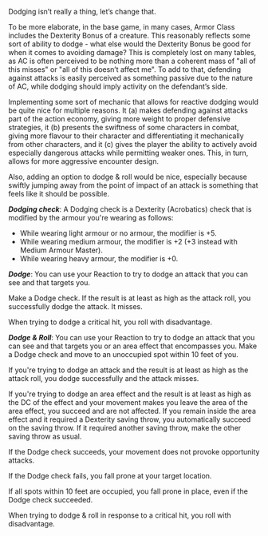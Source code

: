 Dodging isn’t really a thing, let’s change that.

To be more elaborate, in the base game, in many cases, Armor Class includes the Dexterity Bonus of a creature. This reasonably reflects some sort of ability to dodge - what else would the Dexterity Bonus be good for when it comes to avoiding damage? This is completely lost on many tables, as AC is often perceived to be nothing more than a coherent mass of "all of this misses" or "all of this doesn’t affect me". To add to that, defending against attacks is easily perceived as something passive due to the nature of AC, while dodging should imply activity on the defendant’s side.

Implementing some sort of mechanic that allows for reactive dodging would be quite nice for multiple reasons. It (a) makes defending against attacks part of the action economy, giving more weight to proper defensive strategies, it (b) presents the swiftness of some characters in combat, giving more flavour to their character and differentiating it mechanically from other characters, and it (c) gives the player the ability to actively avoid especially dangerous attacks while permitting weaker ones. This, in turn, allows for more aggressive encounter design.

Also, adding an option to dodge & roll would be nice, especially because swiftly jumping away from the point of impact of an attack is something that feels like it should be possible.

***Dodging check***: A Dodging check is a Dexterity (Acrobatics) check that is modified by the armour you're wearing as follows:
- While wearing light armour or no armour, the modifier is +5.
- While wearing medium armour, the modifier is +2 (+3 instead with Medium Armour Master).
- While wearing heavy armour, the modifier is +0.

***Dodge***: You can use your Reaction to try to dodge an attack that you can see and that targets you.

Make a Dodge check. If the result is at least as high as the attack roll, you successfully dodge the attack. It misses.

When trying to dodge a critical hit, you roll with disadvantage.

***Dodge & Roll***: You can use your Reaction to try to dodge an attack that you can see and that targets you or an area effect that encompasses you. Make a Dodge check and move to an unoccupied spot within 10 feet of you.

If you're trying to dodge an attack and the result is at least as high as the attack roll, you dodge successfully and the attack misses.

If you're trying to dodge an area effect and the result is at least as high as the DC of the effect and your movement makes you leave the area of the area effect, you succeed and are not affected. If you remain inside the area effect and it required a Dexterity saving throw, you automatically succeed on the saving throw. If it required another saving throw, make the other saving throw as usual.

If the Dodge check succeeds, your movement does not provoke opportunity attacks.

If the Dodge check fails, you fall prone at your target location.

If all spots within 10 feet are occupied, you fall prone in place, even if the Dodge check succeeded.

When trying to dodge & roll in response to a critical hit, you roll with disadvantage.
